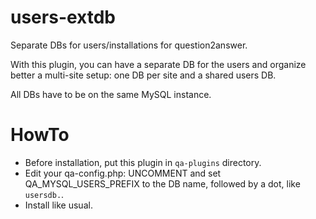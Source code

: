 # users-extdb
Separate DBs for users/installations for question2answer.

With this plugin, you can have a separate DB for the users and organize better a multi-site setup: one DB per site and a shared users DB.

All DBs have to be on the same MySQL instance.

# HowTo

* Before installation, put this plugin in `qa-plugins` directory.
* Edit your qa-config.php: UNCOMMENT and set QA_MYSQL_USERS_PREFIX to the DB name, followed by a dot, like `usersdb.`.
* Install like usual.

